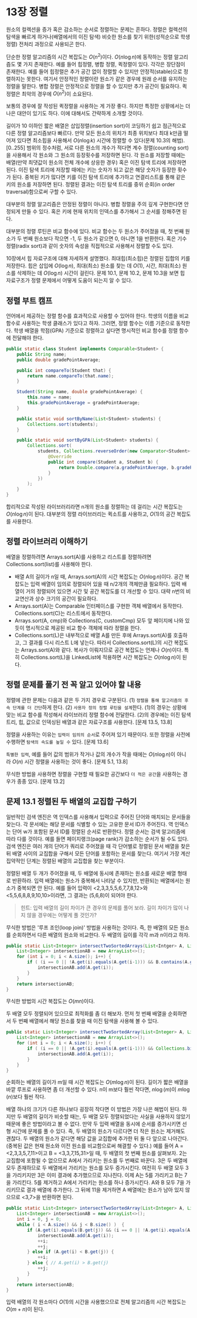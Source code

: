 # 13장 정렬

원소의 컬렉션을 증가 혹은 감소하는 순서로 정렬하는 문제는 흔하다. 정렬은 컬렉션의 탐색을 빠르게 하거나(배열에서의 이진 탐색) 비슷한 원소를 찾기 위한(성적순으로 학생 정렬) 전처리 과정으로 사용되곤 한다.

단순한 정렬 알고리즘의 시간 복잡도는 $O(n^2)$이다. $O(n \log n)$에 동작하는 정렬 알고리즘도 몇 가지 존재한다. 예를 들어 힙정렬, 병합 정렬, 퀵정렬이 있다. 각각은 장단점이 존재한다. 예를 들어 힙정렬은 추가 공간 없이 정렬할 수 있지만 안정적(stable)으로 정렬하지는 못한다. 여기서 안정적인 정렬이란 원소가 같은 경우에 원래 순서를 유지하는 정렬을 말한다. 병합 정렬은 안정적으로 정렬을 할 수 있지만 추가 공간이 필요하다. 퀵정렬은 최악의 경우에 $O(n^2)$이 소요된다.

보통의 경우에 잘 작성된 퀵정렬을 사용하는 게 가장 좋다. 하지만 특정한 상황에서는 더 나은 대안이 있기도 하다. 이에 대해서도 간략하게 소개할 것이다.

길이가 10 이하인 짧은 배열은 삽입정렬(insertion sort)이 코딩하기 쉽고 점근적으로 다른 정렬 알고리즘보다 빠르다. 만약 모든 원소의 위치가 최종 위치보다 최대 k만큼 떨어져 있다면 최소힙을 사용해서 $O(n \log k)$ 시간에 정렬할 수 있다(문제 10.3의 해법). [0..255] 범위의 정수처럼, 서로 다른 원소의 개수가 적다면 계수 정렬(counting sort)을 사용해서 각 원소와 그 원소의 등장횟수를 저장하면 된다. 각 원소를 저장할 때에는 배열(만약 최댓값이 원소의 전체 개수에 상응한 경우) 혹은 이진 탐색 트리에 저장하면 된다. 이진 탐색 트리에 저장할 때에는 키는 숫자가 되고 값은 해당 숫자가 등장한 횟수가 된다. 중복된 키가 많다면 키를 이진 탐색 트리에 추가하고 연결리스트를 통해 같은 키의 원소를 저장하면 된다. 정렬된 결과는 이진 탐색 트리를 중위 순회(in order traversal)함으로써 구할 수 있다.

대부분의 정렬 알고리즘은 안정된 정렬이 아니다. 병합 정렬을 주의 깊게 구현한다면 안정되게 만들 수 있다. 혹은 키에 현재 위치의 인덱스를 추가해서 그 순서를 정해주면 된다.

대부분의 정렬 루틴은 비교 함수에 있다. 비교 함수는 두 원소가 주어졌을 때, 첫 번째 원소가 두 번째 원소보다 작으면 -1, 두 원소가 같으면 0, 아니면 1을 반환한다. 혹은 기수정렬(radix sort)과 같이 숫자의 속성을 직접적으로 사용해서 정렬할 수도 있다.

10장에서 힙 자료구조에 대해 자세하게 설명했다. 최대힙(최소힙)은 정렬된 집합의 키를 저장한다. 힙은 삽입에 $O(\log n)$, 최대(최소) 원소를 찾는 데 $O(1)$, 시간, 최대(최소) 원소를 삭제하는 데 $O(\log n)$ 시간이 걸린다. 문제 10.1, 문제 10.2, 문제 10.3을 보면 힙 자료구조가 정렬 문제에서 어떻게 도움이 되는지 알 수 있다.

## 정렬 부트 캠프

언어에서 제공하는 정렬 함수를 효과적으로 사용할 수 있어야 한다. 학생의 이름을 비교 함수로 사용하는 학생 클래스가 있다고 하자. 그러면, 정렬 함수는 이름 기준으로 동작한다. 학생 배열을 학점(GPA) 기준으로 정렬하고 싶다면 명시적인 비교 함수를 정렬 함수에 전달해야 한다.

```java
public static class Student implements Comparable<Student> {
    public String name;
    public double gradePointAverage;

    public int compareTo(Student that) {
        return name.compareTo(that.name);
    }

    Student(String name, double gradePointAverage) {
        this.name = name;
        this.gradePointAverage = gradePointAverage;
    }

    public static void sortByName(List<Student> students) {
        Collections.sort(students);
    }

    public static void sortByGPA(List<Student> students) {
        Collections.sort(
            students, Collections.reverseOrder(new Comparator<Student>() {
                @Override
                public int compare(Student a, Student b) {
                    return Double.compare(a.gradePointAverage, b.gradePointAverage);
                }
            })
        );
    }
}
```

합리적으로 작성된 라이브러리라면 n개의 원소를 정렬하는 데 걸리는 시간 복잡도는 $O(n \log n)$이 된다. 대부분의 정렬 라이브러리는 퀵소트를 사용하고, $O(1)$의 공간 복잡도를 사용한다.

## 정렬 라이브러리 이해하기

배열을 정렬하려면 Arrays.sort(A)를 사용하고 리스트를 정렬하려면 Collections.sort(list)를 사용해야 한다.

- 배열 A의 길이가 n일 때, Arrays.sort(A)의 시간 복잡도는 $O(n \log n)$이다. 공간 복잡도는 입력 배열이 임의로 정렬되어 있을 때 n/2개의 객체만큼 필요하다. 입력 배열이 거의 정렬되어 있으면 시간 및 공간 복잡도를 더 개선할 수 있다. 대략 n번의 비교연산과 상수 크기의 공간이 필요하다.
- Arrays.sort(A)는 Comparable 인터페이스를 구현한 객체 배열에서 동작한다. Collections.sort(C)는 리스트에서 동작한다.
- Arrays.sort(A, cmp)와 Collections(C, customCmp) 모두 앞 페이지에 나와 있듯이 명시적으로 제공된 비교 함수 객체에 따라 정렬을 한다.
- Collections.sort(L)은 내부적으로 배열 A를 만든 후에 Arrays.sort(A)를 호출하고, 그 결과를 다시 리스트 L에 넣는다. 따라서 Collections.sort(L)의 시간 복잡도는 Arrays.sort(A)와 같다. 복사가 이뤄지므로 공간 복잡도는 언제나 $O(n)$이다. 특히 Collections.sort(L)을 LinkedList에 적용하면 시간 복잡도는 $O(n \log n)$이 된다.

## 정렬 문제를 풀기 전 꼭 알고 있어야 할 내용

정렬에 관한 문제는 다음과 같은 두 가지 경우로 구분된다. (1) `정렬을 통해 알고리즘의 후속 단계를 더 간단`하게 한다. (2) `사용자 정의 정렬 루틴을 설계`한다. (1)의 경우는 상황에 맞는 비교 함수를 작성해서 라이브러리 정렬 함수에 전달한다. (2)의 경우에는 이진 탐색 트리, 힙, 값으로 인덱싱된 배열과 같은 자료구조를 사용한다. [문제 13.5, 13.8]

정렬을 사용하는 이유는 `입력이 임의의 순서`로 주어져 있기 때문이다. 또한 정렬을 사전에 수행하면 `탐색의 속도를 높일 수` 있다. [문제 13.6]

`특별한 입력`, 예를 들어 값의 범위가 작거나 값의 개수가 작을 때에는 $O(n \log n)$이 아니라 $O(n)$ 시간 정렬을 사용하는 것이 좋다. [문제 5.1, 13.8]

무식한 방법을 사용하면 정렬을 구현할 때 필요한 공간보다 `더 적은 공간`을 사용하는 경우가 종종 있다. [문제 13.2]

## 문제 13.1 정렬된 두 배열의 교집합 구하기

일반적인 검색 엔진은 역 인덱스를 사용해서 입력으로 주어진 단어와 매치되는 문서들을 찾는다. 각 문서에는 해당 문서를 식별할 수 있는 고유한 문서 ID가 주어진다. 역 인덱스는 단어 w가 포함된 문서 ID를 정렬된 순서로 반환한다. 정렬 순서는 검색 알고리즘에 따라 다를 것이다. 예를 들면 페이지랭크(page rank)가 감소하는 순서가 될 수도 있다. 검색 엔진은 여러 개의 단어가 쿼리로 주어졌을 때 각 단어별로 정렬된 문서 배열을 찾은 뒤 배열 사이의 교집합을 구해서 모든 단어를 포함하는 문서를 찾는다. 여기서 가장 계산 집약적인 단계는 정렬된 배열의 교집합을 찾는 부분이다.

정렬된 배열 두 개가 주어졌을 때, 두 배열에 동시에 존재하는 원소를 새로운 배열 형태로 반환하라. 입력 배열에는 원소가 중복해서 나타날 수 있지만, 반환되는 배열에서는 원소가 중복되면 안 된다. 예를 들어 입력이 <2,3,3,5,5,6,7,7,8,12>와 <5,5,6,8,8,9,10,10>이라면, 그 결과는 (5,6,8)이 되어야 한다.

> 힌트: 입력 배열의 길이 차이가 큰 경우의 문제를 풀어 보라. 길이 차이가 많이 나지 않을 경우에는 어떻게 풀 것인가?

무식한 방법은 '루프 조인(loop join)' 방법을 사용하는 것이다. 즉, 한 배열의 모든 원소를 순회하면서 다른 배열의 원소와 비교한다. 두 배열의 길이를 각각 m과 n이라고 하자.

```java
public static List<Integer> intersectTwoSortedArrays(List<Intger> A, List<Integer> B) {
    List<Integer> intersectionAB = new ArrayList<>();
    for (int i = 0; i < A.size(); i++) {
        if ( (i == 0 || !A.get(i).equals(A.get(i-1))) && B.contains(A.get(i)) ) {
            intersectionAB.add(A.get(i));
        }
    }
    return intersectionAB;
}
```

무식한 방법의 시간 복잡도는 $O(mn)$이다.

두 배열 모두 정렬되어 있으므로 최적화를 좀 더 해보자. 먼저 첫 번째 배열을 순회하면서 두 번째 배열에서 해당 원소를 찾을 때 이진 탐색을 사용해 볼 수 있다.

```java
public static List<Integer> intersectTwoSortedArray(List<Integer> A, List<Integer> B) {
    List<Integer> intersectionAB = new ArrayList<>();
    for (int i = 0; i < A.size(); i++) {
        if ( (i == 0 || !A.get(i).equals(A.get(i-1))) && Collections.binarySearch(B, A.get(i)) >= 0 ) {
            intersectionAB.add(A.get(i));
        }
    }
}
```

순회하는 배열의 길이가 m일 때 시간 복잡도는 $O(m \log n)$이 된다. 길이가 짧은 배열을 바깥 루프로 사용하면 좀 더 개선할 수 있다. n이 m보다 훨씬 작다면, $n \log (m)$이 $m \log (n)$보다 훨씬 작다.

배열 하나의 크기가 다른 하나보다 굉장히 작다면 이 방법은 가장 나은 해법이 된다. 하지만 두 배열의 길이가 비슷할 때는, 두 배열 모두 정렬되었다는 사실을 사용하지 않았기 때문에 좋은 방법이라고 볼 수 없다. 만약 두 입력 배열을 동시에 순서를 증가시키면 선형 시간에 문제를 풀 수 있다. 즉, 두 배열의 원소가 다르다면 더 작은 원소는 제거해도 괜찮다. 두 배열의 원소가 같다면 해당 값을 교집합에 추가한 뒤 둘 다 앞으로 나아간다. (중복된 값은 현재 원소와 이전 원소를 비교함으로써 해결할 수 있다.) 예를 들어 A = <2,3,3,5,7,11>이고 B = <3,3,7,15,31>일 때, 두 배열의 첫 번째 원소를 살펴보자. 2는 교집합에 포함될 수 없으므로 A에서 가리키는 원소를 두 번째로 바꾼다. 3은 두 배열에 모두 존재하므로 두 배열에서 가리키는 원소를 모두 증가시킨다. 여전히 두 배열 모두 3을 가리키지만 3은 이미 결과에 추가했으므로 지나친다. 이제 A는 5를 가리키고 B는 7을 가리킨다. 5를 제거하고 A에서 가리키는 원소를 하나 증가시킨다. A와 B 모두 7을 가리키므로 결과 배열에 추가한다. 그 뒤에 11을 제거하면 A 배열에는 원소가 남아 있지 않으므로 <3,7>을 반환하면 된다.

```java
public static List<Integer> intersectTwoSortedArray(List<Integer> A, List<Integer> B) {
    List<Integer> intersectionAB = new ArrayList<>();
    int i = 0, j = 0;
    while ( i < A.size() && j < B.size() )  {
        if (A.get(i).equals(B.get(j)) && (i == 0 || !A.get(i).equals(A.get(i-1)))) {
            intersectionAB.add(A.get(i));
            ++i;
            ++j;
        } else if (A.get(i) < B.get(j)) {
            ++i;
        } else { // A.get(i) > B.get(j)
            ++j;
        }
    }
    return intersectionAB;
}
```

입력 배열의 각 원소마다 $O(1)$의 시간을 사용했으므로 전체 알고리즘의 시간 복잡도는 $O(m + n)$이 된다.
